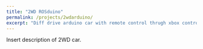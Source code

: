 ```yaml
---
title: "2WD ROSduino"
permalink: /projects/2wdarduino/
excerpt: "Diff drive arduino car with remote control thrugh xbox controller"
---
```


Insert description of 2WD car.

